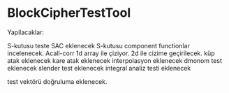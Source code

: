 # BlockCipherTestTool

Yapilacaklar:

S-kutusu teste SAC eklenecek
S-kutusu component functionlar incelenecek.
Acall-corr 1d array ile çiziyor. 2d ile cizime geçirilecek.
küp atak eklenecek
kare atak eklenecek
interpolasyon eklenecek
dmonom test eklenecek 
slender test eklenecek
integral analiz testi eklenecek

test vektörü doğruluma eklenecek.

